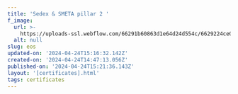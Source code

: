 ```yaml
---
title: 'Sedex & SMETA pillar 2 '
f_image:
  url: >-
    https://uploads-ssl.webflow.com/66291b60863d1e64d24d554c/6629224ce0a547bfcaaaeb1e_Mask%20Group%2019.png
  alt: null
slug: eos
updated-on: '2024-04-24T15:16:32.142Z'
created-on: '2024-04-24T14:47:13.056Z'
published-on: '2024-04-24T15:21:36.143Z'
layout: '[certificates].html'
tags: certificates
---
```



